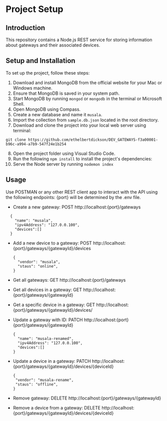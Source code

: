 # Project Setup

## Introduction

This repository contains a Node.js REST service for storing information about gateways and their associated devices.

## Setup and Installation

To set up the project, follow these steps:

1. Download and install MongoDB from the official website for your Mac or Windows machine.
2. Ensure that MongoDB is saved in your system path.
3. Start MongoDB by running `mongod` or `mongodb` in the terminal or Microsoft Shell.
4. Open MongoDB using Compass.
5. Create a new database and name it `musala`.
6. Import the collection from `sample.db.json` located in the root directory.
7. Download and clone the project into your local web server using terminal:

```
git clone https://github.com/ethelbertdickson/DEV_GATEWAYS-f3a00001-b96c-a994-a7b9-547f24e1b254
```

8. Open the project folder using Visual Studio Code.
9. Run the following `npm install` to install the project's dependencies:
10. Serve the Node server by running `nodemon index`

## Usage

Use POSTMAN or any other REST client app to interact with the API using the following endpoints:
{port} will be determined by the .env file.

-   Create a new gateway:
    POST http://localhost:{port}/gateways

```
  {
    "name": "musala",
    "ipv4Address": "127.0.0.100",
    "devices":[]
  }
```

-   Add a new device to a gateway:
    POST http://localhost:{port}/gateways/{gatewayId}/devices

    ```
    {
      "vendor": "musala",
      "staus": "online",
    }
    ```

-   Get all gateways:
    GET http://localhost:{port}/gateways

-   Get all devices in a gateway:
    GET http://localhost:{port}/gateways/{gatewayId}

-   Get a specific device in a gateway:
    GET http://localhost:{port}/gateways/{gatewayId}/devices/

-   Update a gateway with ID:
    PATCH http://localhost:{port}{port}/gateways/{gatewayId}

    ```
    {
      "name": "musala-renamed",
      "ipv4Address": "127.0.0.100",
      "devices":[]
    }
    ```

-   Update a device in a gateway:
    PATCH http://localhost:{port}/gateways/{gatewayId}/devices/{deviceId}

    ```
    {
     "vendor": "musala-rename",
     "staus": "offline",
    }
    ```

-   Remove gateway:
    DELETE http://localhost:{port}/gateways/{gatewayId}

-   Remove a device from a gateway:
    DELETE http://localhost:{port}/gateways/{gatewayId}/devices/{deviceId}
